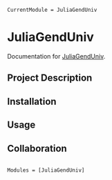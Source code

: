 ```@meta
CurrentModule = JuliaGendUniv
```

# JuliaGendUniv

Documentation for [JuliaGendUniv](https://github.com/00krishna/JuliaGendUniv.jl).

## Project Description





## Installation 




## Usage





## Collaboration


```@index
```

```@autodocs
Modules = [JuliaGendUniv]
```


